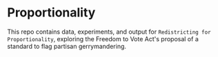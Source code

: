 # Proportionality
This repo contains data, experiments, and output for `Redistricting for Proportionality`, exploring the Freedom to Vote Act's proposal of a standard to flag partisan gerrymandering.
